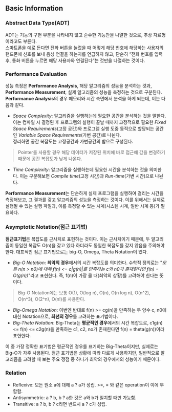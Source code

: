 ## Basic Information

### Abstract Data Type(ADT)
 ADT는 기능의 구현 부분을 나타내지 않고 순수한 기능만을 나열한 것으로, 추상 자료형이라고도 부른다.<br>
스마트폰을 예로 든다면 전화 버튼을 눌렀을 때 어떻게 해당 번호에 해당하는 사용자의 핸드폰에 신호를 보내 음성 연결을 하는지를 언급하지 않고, 단순히 “전화 번호를 입력 후, 통화 버튼을 누르면 해당 사용자와 연결된다”는 것만을 나열하는 것이다. 

### Performance Evaluation
 성능 측정은 **Performance Analysis**, 해당 알고리즘의 성능을 분석하는 것과, **Performance Measurement**, 실제 알고리즘의 성능을 측정하는 것으로 구분된다. 
**Performance Analysis**의 경우 메모리와 시간 측면에서 분석을 하게 되는데, 이는 다음과 같다.
*  _Space Complexity_: 알고리즘을 실행하는데 필요한 공간을 분석하는 것을 말한다. 이는 컴파일 시 결정된 후 프로그램의 실행이 끝날 때까지 고정적으로 필요한 _Fixed Space Requirements_(고정 공간)와 프로그램 실행 도중 동적으로 할당되는 공간인 _Variable Space Requirements_(가변 공간)로 나뉜다. <br>정리하면 공간 복잡도는 고정공간과 가변공간의 합으로 구성된다. 
> Pointer를 사용할 경우 해당 데이터가 저장된 위치에 바로 접근해 값을 변경하기 때문에 공간 복잡도가 낮게 나온다.
*  _Time Complexity_: 알고리즘을 실행하는데 필요한 시간을 분석하는 것을 의미한다. 이는 구분해보면 _Compile time_(고정 시간)과 _Run-time_(가변 시간)으로 나뉜다. 

 **Performance Measurement**는 단순하게 실제 프로그램을 실행하여 걸리는 시간을 측정해보고, 그 결과를 갖고 알고리즘의 성능을 측정하는 것이다. 이를 위해서는 실제로 실행될 수 있는 실행 파일과, 이를 측정할 수 있는 시계(시스템 시계, 일반 시계 등)가 필요하다.

### Asymptotic Notation(점근 표기법)
 **점근표기법**은 복잡도를 근사치로 표현하는 것이다. 이는 근사치이기 때문에, 두 알고리즘이 동일한 복잡도 O(n)을 갖고 있다 하더라도 동일한 복잡도를 갖지 않음을 주의해야 한다.
 대표적인 점근 표기법으로는 big-O, Omega, Theta Notation이 있다.
*  _Big-O Notation_: **최악의 경우**에서의 시간 복잡도를 의미한다. 수학적 정의로는 &#34;_모든 n(n > n0)에 대해 f(n) <= c|g(n)|를 만족하는  c와 n0가 존재한다면 f(n) = O(g(n))_&#34;라고 표현한다. 즉, f(n)이 가장 클 때(최악의 상황)를 고려해야 한다는 뜻이다. 
 > Big-O Notation에는 보통 O(1), O(log n), O(n), O(n log n), O(n^2), O(n^3), O(2^n), O(n!)를 사용한다.
*  _Big-Omega Notation_: 이번엔 반대로 f(n) >= cg(n)을 만족하는 두 양수 c, n0에 대한 Notation으로, **최선의 경우**를 고려하는 표기법이다. 
*  _Big-Theta Notation_: Big-Theta는 **평균적인 경우**에서의 시간 복잡도로, c1g(n) <= f(n) <= c2g(n)을 만족하는 c1, c2, no가 존재한다면 f(n) = theta(g(n))이라 표현한다.  

이 중 가장 정확한 표기법은 평균적인 경우를 표기하는 Big-Theta이지만, 실제로는 Big-O가 자주 사용된다. 점근 표기법은 상황에 따라 다르게 사용하지만, 일반적으로 알고리즘을 고려할 때 보는 주요 쟁점 중 하나가 최악의 경우에서의 성능이기 때문이다.

### Relation
*  Reflexive: 모든 원소 a에 대해 a ? a가 성립. >=, = 와 같은 operation이 이에 부합함.
*  Antisymmetric: a ? b, b ? a한 것은 a와 b가 일치할 때만 가능함. 
*  Transitive: a ? b, b ? c라면 반드시 a ? c가 성립. 
